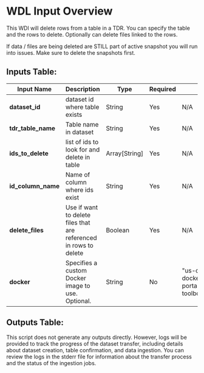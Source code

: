 # WDL Input Overview
This WDl will delete rows from a table in a TDR. You can specify the table and the rows to delete. Optionally can delete files linked to the rows.

If data / files are being deleted are STILL part of active snapshot you will run into issues. Make sure to delete the snapshots first.

## Inputs Table:
| Input Name               | Description                                                       | Type          | Required | Default                                                                                       |
|--------------------------|-------------------------------------------------------------------|---------------|----------|-----------------------------------------------------------------------------------------------|
| **dataset_id**           | dataset id where table exists                                     | String        | Yes      | N/A                                                                                           |
| **tdr_table_name**       | Table name in dataset                                             | String        | Yes      | N/A                                                                                           |
| **ids_to_delete**        | list of ids to look for and delete in table                       | Array[String] | Yes      | N/A                                                                                           |
| **id_column_name**       | Name of column where ids exist                                    | String        | Yes      | N/A                                                                                           |
| **delete_files**         | Use if want to delete files that are referenced in rows to delete | Boolean       | Yes      | N/A                                                                                           |
| **docker**               | Specifies a custom Docker image to use. Optional.                 | String        | No       | "us-central1-docker.pkg.dev/operations-portal-427515/ops-toolbox/ops_terra_utils_slim:latest" |


## Outputs Table:
This script does not generate any outputs directly. However, logs will be provided to track the progress of the dataset transfer, including details about dataset creation, table confirmation, and data ingestion. You can review the logs in the stderr file for information about the transfer process and the status of the ingestion jobs.
